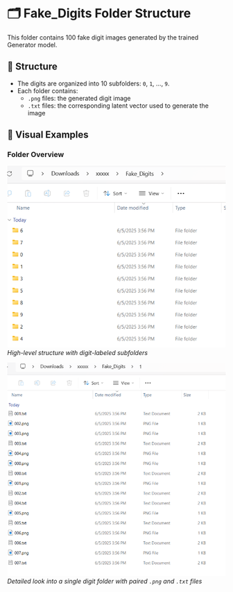 # 🗂️ Fake_Digits Folder Structure

This folder contains 100 fake digit images generated by the trained Generator model.

## 📁 Structure

- The digits are organized into 10 subfolders: `0`, `1`, ..., `9`.
- Each folder contains:
  - `.png` files: the generated digit image
  - `.txt` files: the corresponding latent vector used to generate the image

## 📸 Visual Examples

### Folder Overview

![Folder Structure 1](Fakedigits_filestructure_1.png)  
*High-level structure with digit-labeled subfolders*

![Folder View 2](Fakedigits-filestructure_2.png)  
*Detailed look into a single digit folder with paired `.png` and `.txt` files*

